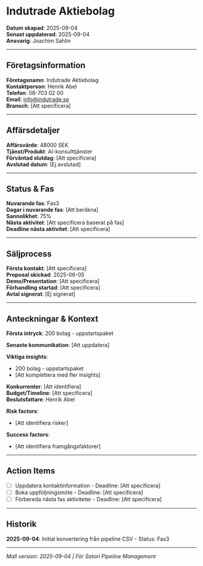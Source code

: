 # Indutrade Aktiebolag

**Datum skapad**: 2025-09-04  
**Senast uppdaterad**: 2025-09-04  
**Ansvarig**: Joachim Sahlin

---

## Företagsinformation
**Företagsnamn**: Indutrade Aktiebolag  
**Kontaktperson**: Henrik Abel  
**Telefon**: 08-703 02 00  
**Email**: info@indutrade.se  
**Bransch**: [Att specificera]

---

## Affärsdetaljer
**Affärsvärde**: 48000 SEK  
**Tjänst/Produkt**: AI-konsulttjänster  
**Förväntad slutdag**: [Att specificera]  
**Avslutad datum**: [Ej avslutad]

---

## Status & Fas
**Nuvarande fas**: Fas3  
**Dagar i nuvarande fas**: [Att beräkna]  
**Sannolikhet**: 75%  
**Nästa aktivitet**: [Att specificera baserat på fas]  
**Deadline nästa aktivitet**: [Att specificera]

---

## Säljprocess
**Första kontakt**: [Att specificera]  
**Proposal skickad**: 2025-06-05  
**Demo/Presentation**: [Att specificera]  
**Förhandling startad**: [Att specificera]  
**Avtal signerat**: [Ej signerat]

---

## Anteckningar & Kontext
**Första intryck**: 200 bolag - uppstartspaket  

**Senaste kommunikation**: [Att uppdatera]

**Viktiga insights**: 
- 200 bolag - uppstartspaket
- [Att komplettera med fler insights]

**Konkurrenter**: [Att identifiera]  
**Budget/Timeline**: [Att specificera]  
**Beslutsfattare**: Henrik Abel  

**Risk factors**: 
- [Att identifiera risker]

**Success factors**: 
- [Att identifiera framgångsfaktorer]

---

## Action Items
- [ ] Uppdatera kontaktinformation - Deadline: [Att specificera]
- [ ] Boka uppföljningsmöte - Deadline: [Att specificera]
- [ ] Förbereda nästa fas aktiviteter - Deadline: [Att specificera]

---

## Historik
**2025-09-04**: Initial konvertering från pipeline CSV - Status: Fas3  

---

*Mall version: 2025-09-04 | För Satori Pipeline Management*
